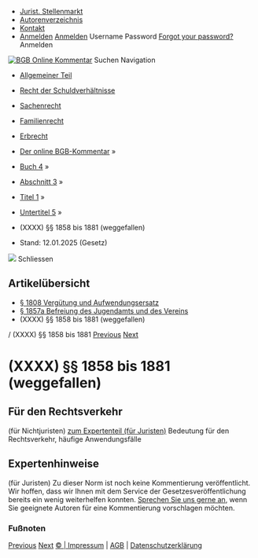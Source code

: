   * [Jurist. Stellenmarkt](https://bgb.kommentar.de/Buch-4/Abschnitt-3/Titel-1/Untertitel-5/</job-board> "Jurist. Stellenmarkt")
  * [Autorenverzeichnis](https://bgb.kommentar.de/Buch-4/Abschnitt-3/Titel-1/Untertitel-5/</Autorenverzeichnis> "Autorenverzeichnis")
  * [Kontakt](https://bgb.kommentar.de/Buch-4/Abschnitt-3/Titel-1/Untertitel-5/</Kontakt>)
  * [Anmelden](https://bgb.kommentar.de/Buch-4/Abschnitt-3/Titel-1/Untertitel-5/<#login> "show login form") [Anmelden](https://bgb.kommentar.de/Buch-4/Abschnitt-3/Titel-1/Untertitel-5/<#> "hide login form") Username Password
[Forgot your password?](https://bgb.kommentar.de/Buch-4/Abschnitt-3/Titel-1/Untertitel-5/</user/forgotpassword>) Anmelden 


[![BGB Online Kommentar](https://bgb.kommentar.de/extension/bgb/design/bgb/images/logo.png)](https://bgb.kommentar.de/Buch-4/Abschnitt-3/Titel-1/Untertitel-5/</> "BGB Online Kommentar")
Suchen
Navigation
  * [Allgemeiner Teil](https://bgb.kommentar.de/Buch-4/Abschnitt-3/Titel-1/Untertitel-5/</Buch-1>)
  * [Recht der Schuldverhältnisse](https://bgb.kommentar.de/Buch-4/Abschnitt-3/Titel-1/Untertitel-5/</Buch-2>)
  * [Sachenrecht](https://bgb.kommentar.de/Buch-4/Abschnitt-3/Titel-1/Untertitel-5/</Buch-3>)
  * [Familienrecht](https://bgb.kommentar.de/Buch-4/Abschnitt-3/Titel-1/Untertitel-5/</Buch-4>)
  * [Erbrecht](https://bgb.kommentar.de/Buch-4/Abschnitt-3/Titel-1/Untertitel-5/</Buch-5>)


  * [Der online BGB-Kommentar](https://bgb.kommentar.de/Buch-4/Abschnitt-3/Titel-1/Untertitel-5/</>) »
  * [Buch 4](https://bgb.kommentar.de/Buch-4/Abschnitt-3/Titel-1/Untertitel-5/</Buch-4>) »
  * [Abschnitt 3](https://bgb.kommentar.de/Buch-4/Abschnitt-3/Titel-1/Untertitel-5/</Buch-4/Abschnitt-3>) »
  * [Titel 1](https://bgb.kommentar.de/Buch-4/Abschnitt-3/Titel-1/Untertitel-5/</Buch-4/Abschnitt-3/Titel-1>) »
  * [Untertitel 5](https://bgb.kommentar.de/Buch-4/Abschnitt-3/Titel-1/Untertitel-5/</Buch-4/Abschnitt-3/Titel-1/Untertitel-5>) »
  * (XXXX) §§ 1858 bis 1881 (weggefallen) 
  * Stand: 12.01.2025 (Gesetz) 


![](https://vg01.met.vgwort.de/na/1c9909529ead4f509072c06d9081a7d5)
Schliessen 
## Artikelübersicht
  * [ § 1808 Vergütung und Aufwendungsersatz ](https://bgb.kommentar.de/Buch-4/Abschnitt-3/Titel-1/Untertitel-5/</Buch-4/Abschnitt-3/Titel-1/Untertitel-5/Verguetung-und-Aufwendungsersatz>)
  * [ § 1857a Befreiung des Jugendamts und des Vereins ](https://bgb.kommentar.de/Buch-4/Abschnitt-3/Titel-1/Untertitel-5/</Buch-4/Abschnitt-3/Titel-1/Untertitel-5/Befreiung-des-Jugendamts-und-des-Vereins>)
  * (XXXX) §§ 1858 bis 1881 (weggefallen) 


/ (XXXX) §§ 1858 bis 1881 
[Previous](https://bgb.kommentar.de/Buch-4/Abschnitt-3/Titel-1/Untertitel-5/</Buch-4/Abschnitt-3/Titel-3/Untertitel-2/Kapitel-3/Unterkapitel-5/Widerrufsrecht-des-Vertragspartners> "§ 1857 Widerrufsrecht des Vertragspartners") [Next](https://bgb.kommentar.de/Buch-4/Abschnitt-3/Titel-1/Untertitel-5/</Buch-4/Abschnitt-3/Titel-4/Pflegschaft-fuer-unbekannte-Beteiligte> "§ 1882 Pflegschaft für unbekannte Beteiligte")
# (XXXX) §§ 1858 bis 1881 (weggefallen)
## Für den Rechtsverkehr 
(für Nichtjuristen)
[zum Expertenteil (für Juristen)](https://bgb.kommentar.de/Buch-4/Abschnitt-3/Titel-1/Untertitel-5/<#expertenhinweise>)
Bedeutung für den Rechtsverkehr, häufige Anwendungsfälle
## Expertenhinweise
(für Juristen)
Zu dieser Norm ist noch keine Kommentierung veröffentlicht. Wir hoffen, dass wir Ihnen mit dem Service der Gesetzesveröffentlichung bereits ein wenig weiterhelfen konnten. [Sprechen Sie uns gerne an](https://bgb.kommentar.de/Buch-4/Abschnitt-3/Titel-1/Untertitel-5/</Kontakt>), wenn Sie geeignete Autoren für eine Kommentierung vorschlagen möchten. 
### Fußnoten
[Previous](https://bgb.kommentar.de/Buch-4/Abschnitt-3/Titel-1/Untertitel-5/</Buch-4/Abschnitt-3/Titel-3/Untertitel-2/Kapitel-3/Unterkapitel-5/Widerrufsrecht-des-Vertragspartners> "§ 1857 Widerrufsrecht des Vertragspartners") [Next](https://bgb.kommentar.de/Buch-4/Abschnitt-3/Titel-1/Untertitel-5/</Buch-4/Abschnitt-3/Titel-4/Pflegschaft-fuer-unbekannte-Beteiligte> "§ 1882 Pflegschaft für unbekannte Beteiligte")
[© | Impressum](https://bgb.kommentar.de/Buch-4/Abschnitt-3/Titel-1/Untertitel-5/</Kontakt>) | [AGB](https://bgb.kommentar.de/Buch-4/Abschnitt-3/Titel-1/Untertitel-5/</AGB>) | [Datenschutzerklärung](https://bgb.kommentar.de/Buch-4/Abschnitt-3/Titel-1/Untertitel-5/</Datenschutzerklaerung-fuer-Leser>)
